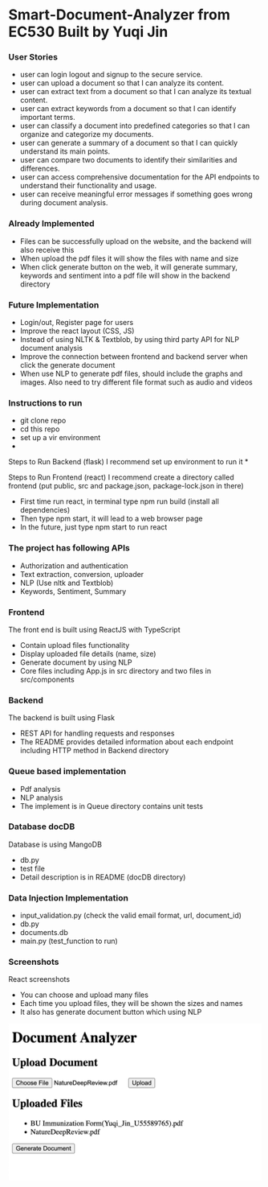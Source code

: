 # Smart-Document-Analyzer from EC530 Built by Yuqi Jin

### User Stories
* user can login logout and signup to the secure service.
* user can upload a document so that I can analyze its content.
* user can extract text from a document so that I can analyze its textual content.
* user can extract keywords from a document so that I can identify important terms.
* user can classify a document into predefined categories so that I can organize and categorize my documents.
* user can generate a summary of a document so that I can quickly understand its main points.
* user can compare two documents to identify their similarities and differences.
* user can access comprehensive documentation for the API endpoints to understand their functionality and usage.
* user can receive meaningful error messages if something goes wrong during document analysis.

### Already Implemented
* Files can be successfully upload on the website, and the backend will also receive this
* When upload the pdf files it will show the files with name and size
* When click generate button on the web, it will generate summary, keywords and sentiment into a pdf file will show in the backend directory

### Future Implementation
* Login/out, Register page for users 
* Improve the react layout (CSS, JS)
* Instead of using NLTK & Textblob, by using third party API for NLP document analysis
* Improve the connection between frontend and backend server when click the generate document
* When use NLP to generate pdf files, should include the graphs and images. Also need to try different file format such as audio and videos

### Instructions to run 
* git clone repo
* cd this repo
* set up a vir environment
* 

Steps to Run Backend (flask)
I recommend set up environment to run it
* 

Steps to Run Frontend (react)
I recommend create a directory called frontend (put public, src and package.json, package-lock.json in there)
* First time run react, in terminal type npm run build (install all dependencies)
* Then type npm start, it will lead to a web browser page
* In the future, just type npm start to run react


### The project has following APIs
* Authorization and authentication
* Text extraction, conversion, uploader
* NLP (Use nltk and Textblob)
* Keywords, Sentiment, Summary


### Frontend
The front end is built using ReactJS with TypeScript
* Contain upload files functionality 
* Display uploaded file details (name, size)
* Generate document by using NLP
* Core files including App.js in src directory and two files in src/components

### Backend
The backend is built using Flask
* REST API for handling requests and responses
* The README provides detailed information about each endpoint including HTTP method in Backend directory

### Queue based implementation
* Pdf analysis
* NLP analysis
* The implement is in Queue directory contains unit tests

### Database docDB
Database is using MangoDB
* db.py
* test file 
* Detail description is in README (docDB directory)

### Data Injection Implementation
* input_validation.py (check the valid email format, url, document_id)
* db.py
* documents.db
* main.py (test_function to run)


### Screenshots 
React screenshots
* You can choose and upload many files
* Each time you upload files, they will be shown the sizes and names
* It also has generate document button which using NLP
<img src="Screenshot 2024-05-03 at 10.27.01 PM.png">
